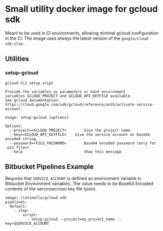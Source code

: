 # Small utility docker image for gcloud sdk

Meant to be used in CI environments, allowing minimal gcloud configuration in the CI. 
The image uses always the latest version of the `google/cloud-sdk:slim`.

## Utilities

### setup-gcloud

    gcloud CLI setup sript

    Provide the variables as parameters or have environment
    variables GCLOUD_PROJECT and GCLOUD_API_KEYFILE available.
    See gcloud documentation: https://cloud.google.com/sdk/gcloud/reference/auth/activate-service-account.

    Usage: setup-gcloud [options]

    Options:
      --project=<GCLOUD_PROJECT>        Give the project name.
      --key=<GCLOUD_API_KEYFILE>    Give the service account as base64 encoded string.
      --password=<FILE_PASSWORD>        Base64 encoded password (only for .p12 files)
      --help                            Show this message

## Bitbucket Pipelines Example

Requires that `SERVICE_ACCOUNT` is defined as environment variable in Bitbucket Environment
variables. The value needs to be Base64 Encoded contents of the serviceaccoun key file (json).

    image: ristinolla/gcloud-sdk
    pipelines:
      default:
        - step:
            script:
              - setup-gcloud --project=my_project_name --key=$SERVICE_ACCOUNT
